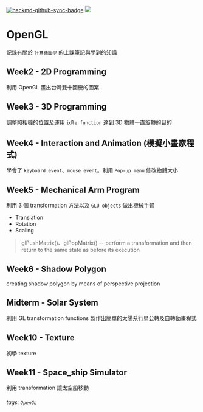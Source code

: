 [![hackmd-github-sync-badge](https://hackmd.io/qmusFOtbR9yPey9e6gZqJQ/badge)](https://hackmd.io/qmusFOtbR9yPey9e6gZqJQ)
![](https://img.shields.io/badge/Class-OpenGL-blue)

# OpenGL

記錄有關於 `計算機圖學` 的上課筆記與學到的知識

## Week2 - 2D Programming
利用 OpenGL 畫出台灣雙十國慶的圖案

## Week3 - 3D Programming
調整照相機的位置及運用 `idle function` 達到 3D 物體一直旋轉的目的

## Week4 - Interaction and Animation (模擬小畫家程式)
學會了 `keyboard event`、`mouse event`。利用 `Pop-up menu` 修改物體大小

## Week5 - Mechanical Arm Program
利用 3 個 transformation 方法以及 `GLU objects` 做出機械手臂
* Translation
* Rotation
* Scaling

> glPushMatrix()、glPopMatrix()
> -- perform a transformation and then return to the same state as before its execution

## Week6 - Shadow Polygon
creating shadow polygon by means of perspective projection

## Midterm - Solar System
利用 GL transformation functions 製作出簡單的太陽系行星公轉及自轉動畫程式

## Week10 - Texture
初學 texture

## Week11 - Space_ship Simulator
利用 transformation 讓太空船移動

###### tags: `OpenGL`